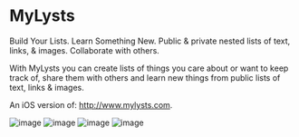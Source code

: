 # MyLysts
Build Your Lists. Learn Something New.
Public & private nested lists of text, links, & images. Collaborate with others.

With MyLysts you can create lists of things you care about or want to keep track of, share them with others and learn new things from public lists of text, links & images.

An iOS version of: http://www.mylysts.com.

![image](http://i.imgur.com/lLjFGBf.png?1) ![image](http://i.imgur.com/b3WQLBX.png?1) ![image](http://i.imgur.com/jSrrc2C.png?1) ![image](http://i.imgur.com/En70aQu.png?2)
